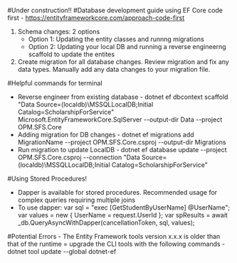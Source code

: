 ﻿#Under construction!!
#Database development guide using EF Core code first - https://entityframeworkcore.com/approach-code-first
1. Schema changes: 2 options
   - Option 1: Updating the entity classes and runnng migrations
   - Option 2: Updating your local DB and running a reverse engineerng scaffold to update the entites
2. Create migration for all database changes. Review migration and fix any data types. Manually add any data changes to your migration file. 


#Helpful commands for terminal
- Reverse engineer from existing database - dotnet ef dbcontext scaffold "Data Source=(localdb)\MSSQLLocalDB;Initial Catalog=ScholarshipForService" Microsoft.EntityFrameworkCore.SqlServer --output-dir Data --project OPM.SFS.Core
- Adding migration for DB changes - dotnet ef migrations add MigrationName --project OPM.SFS.Core.csproj --output-dir Migrations
- Run migration to update LocalDB - dotnet ef database update --project OPM.SFS.Core.csproj --connection "Data Source=(localdb)\MSSQLLocalDB;Initial Catalog=ScholarshipForService"

#Using Stored Procedures!
- Dapper is available for stored procedures. Recommended usage for complex queries requiring multiple joins
- To use dapper: 
	var sql = "exec [GetStudentByUserName] @UserName";
	var values = new { UserName = request.UserId };
	var spResults = await _db.QueryAsyncWithDapper<Data>(cancellationToken, sql, values);


#Potential Errors -
The Entity Framework tools version x.x.x is older than that of the runtime = upgrade the  CLI tools with the following commands - dotnet tool update --global dotnet-ef
